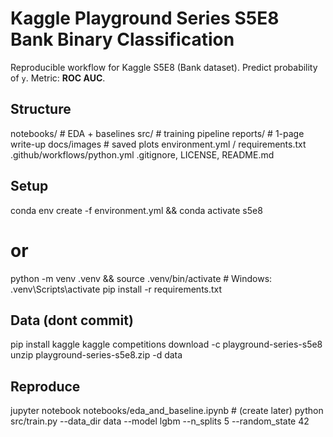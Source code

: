 # Kaggle Playground Series S5E8  Bank Binary Classification
Reproducible workflow for Kaggle S5E8 (Bank dataset). Predict probability of `y`. Metric: **ROC AUC**.

## Structure
notebooks/  # EDA + baselines
src/        # training pipeline
reports/    # 1-page write-up
docs/images # saved plots
environment.yml / requirements.txt
.github/workflows/python.yml
.gitignore, LICENSE, README.md

## Setup
conda env create -f environment.yml && conda activate s5e8
# or
python -m venv .venv && source .venv/bin/activate  # Windows: .venv\Scripts\activate
pip install -r requirements.txt

## Data (dont commit)
pip install kaggle
kaggle competitions download -c playground-series-s5e8
unzip playground-series-s5e8.zip -d data

## Reproduce
jupyter notebook notebooks/eda_and_baseline.ipynb  # (create later)
python src/train.py --data_dir data --model lgbm --n_splits 5 --random_state 42
